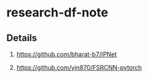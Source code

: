 # research-df-note


## Details

1. https://github.com/bharat-b7/IPNet

2. https://github.com/yjn870/FSRCNN-pytorch